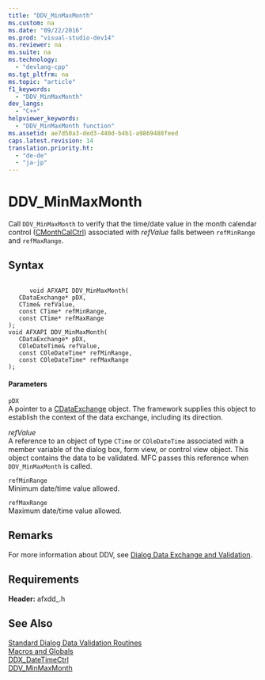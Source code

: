 ```yaml
---
title: "DDV_MinMaxMonth"
ms.custom: na
ms.date: "09/22/2016"
ms.prod: "visual-studio-dev14"
ms.reviewer: na
ms.suite: na
ms.technology: 
  - "devlang-cpp"
ms.tgt_pltfrm: na
ms.topic: "article"
f1_keywords: 
  - "DDV_MinMaxMonth"
dev_langs: 
  - "C++"
helpviewer_keywords: 
  - "DDV_MinMaxMonth function"
ms.assetid: ae7d50a3-ded3-440d-b4b1-a9869488feed
caps.latest.revision: 14
translation.priority.ht: 
  - "de-de"
  - "ja-jp"
---
```

# DDV_MinMaxMonth
Call `DDV_MinMaxMonth` to verify that the time/date value in the month calendar control ([CMonthCalCtrl](../vs140/cmonthcalctrl-class.md)) associated with *refValue* falls between `refMinRange` and `refMaxRange`.  
  
## Syntax  
  
```  
  
      void AFXAPI DDV_MinMaxMonth(  
   CDataExchange* pDX,  
   CTime& refValue,  
   const CTime* refMinRange,  
   const CTime* refMaxRange   
);  
void AFXAPI DDV_MinMaxMonth(  
   CDataExchange* pDX,  
   COleDateTime& refValue,  
   const COleDateTime* refMinRange,  
   const COleDateTime* refMaxRange   
);  
```  
  
#### Parameters  
 `pDX`  
 A pointer to a [CDataExchange](../vs140/cdataexchange-class.md) object. The framework supplies this object to establish the context of the data exchange, including its direction.  
  
 *refValue*  
 A reference to an object of type `CTime` or `COleDateTime` associated with a member variable of the dialog box, form view, or control view object. This object contains the data to be validated. MFC passes this reference when `DDV_MinMaxMonth` is called.  
  
 `refMinRange`  
 Minimum date/time value allowed.  
  
 `refMaxRange`  
 Maximum date/time value allowed.  
  
## Remarks  
 For more information about DDV, see [Dialog Data Exchange and Validation](../vs140/dialog-data-exchange-and-validation.md).  
  
## Requirements  
 **Header:** afxdd_.h  
  
## See Also  
 [Standard Dialog Data Validation Routines](../vs140/standard-dialog-data-validation-routines.md)   
 [Macros and Globals](../vs140/mfc-macros-and-globals.md)   
 [DDX_DateTimeCtrl](../vs140/ddx_datetimectrl.md)   
 [DDV_MinMaxMonth](../vs140/ddv_minmaxmonth.md)
